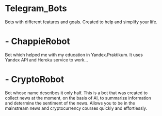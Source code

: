 # Telegram_Bots
Bots with different features and goals. Created to help and simplify your life.

# - ChappieRobot
Bot which helped me with my education in Yandex.Praktikum. It uses Yandex API and Heroku service to work...

# - CryptoRobot
Bot whose name describes it only half. This is a bot that was created to collect news at the moment, on the basis of AI, to summarize information and determine the sentiment of the news. Allows you to be in the mainstream news and cryptocurrency courses quickly and effortlessly.
